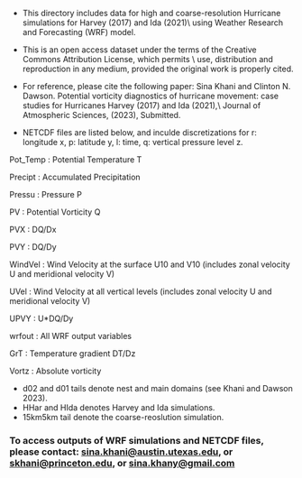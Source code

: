 - This directory includes data for high and coarse-resolution Hurricane simulations for Harvey (2017) and Ida (2021)\\
  using Weather Research and Forecasting (WRF) model.

- This is an open access dataset under the terms of the Creative Commons Attribution License, which permits \\
  use, distribution and reproduction in any medium, provided the original work is properly cited.

- For reference, please cite the following paper:
  Sina Khani and Clinton N. Dawson. Potential vorticity diagnostics of hurricane movement: case studies for Hurricanes Harvey (2017) and Ida (2021),\\
  Journal of Atmospheric Sciences, (2023), Submitted.

- NETCDF files are listed below, and inculde discretizations for r: longitude x, p: latitude y, l: time, q: vertical pressure level z.

Pot_Temp : Potential Temperature T

Precipt  : Accumulated Precipitation    

Pressu   : Pressure P

PV       : Potential Vorticity Q

PVX      : DQ/Dx 

PVY      : DQ/Dy

WindVel  : Wind Velocity at the surface U10 and V10 (includes zonal velocity U and meridional velocity V)

UVel     : Wind Velocity at all vertical levels     (includes zonal velocity U and meridional velocity V)

UPVY     : U*DQ/Dy             

wrfout   : All WRF output variables

GrT      : Temperature gradient DT/Dz  

Vortz    : Absolute vorticity 

- d02 and d01 tails denote nest and main domains (see Khani and Dawson 2023). 
- HHar and HIda denotes Harvey and Ida simulations.
- 15km5km tail denote the coarse-reoslution simulation.  

### To access outputs of WRF simulations and NETCDF files, please contact: sina.khani@austin.utexas.edu, or skhani@princeton.edu, or sina.khany@gmail.com
